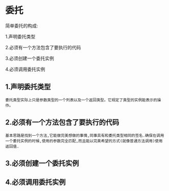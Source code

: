 <!--
 * @Descripttion: 
 * @version: 1.0.0
 * @Author: xyx
 * @Date: 2020-07-21 14:37:48
 * @LastEditors: xyx
 * @LastEditTime: 2020-07-22 15:38:14
--> 
# 委托

简单委托的构成:

1.声明委托类型

2.必须有一个方法包含了要执行的代码

3.必须创建一个委托实例

4.必须调用委托实例

## 1.声明委托类型

    委托类型实际上只是参数类型的一个列表以及一个返回类型。它规定了类型的实例能表示的操作。

## 2.必须有一个方法包含了要执行的代码

    基本思路是找到一个方法,它能做完美想做的事情,同事具有和委托类型相同的签名.确保在调用一个委托实例的时候,使用的参数完全匹配,而且能以完美希望的方式(就像普通方法调用)使用返回值.

## 3.必须创建一个委托实例

## 4.必须调用委托实例
